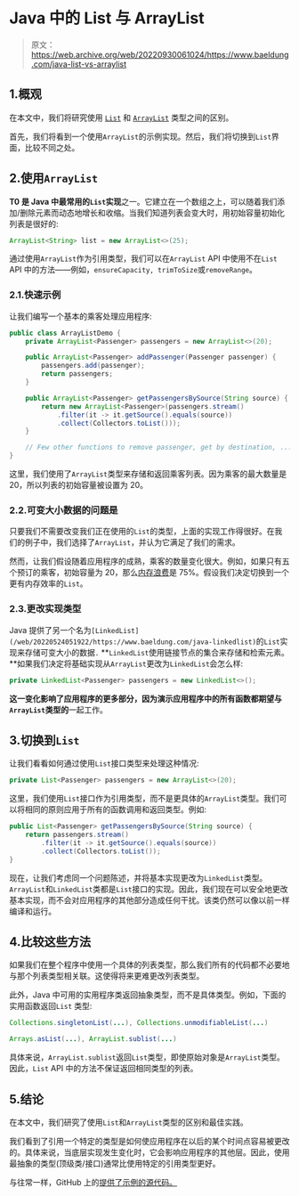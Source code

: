# Java 中的 List 与 ArrayList

> 原文：<https://web.archive.org/web/20220930061024/https://www.baeldung.com/java-list-vs-arraylist>

## 1.概观

在本文中，我们将研究使用 [`List`](/web/20220524051922/https://www.baeldung.com/tag/java-list) 和 [`ArrayList`](/web/20220524051922/https://www.baeldung.com/java-arraylist) 类型之间的区别。

首先，我们将看到一个使用`ArrayList`的示例实现。然后，我们将切换到`List`界面，比较不同之处。

## 2.使用`ArrayList`

**T0 是 Java 中最常用的`List`实现**之一。它建立在一个数组之上，可以随着我们添加/删除元素而动态地增长和收缩。当我们知道列表会变大时，用初始容量初始化列表是很好的:

```java
ArrayList<String> list = new ArrayList<>(25);
```

通过使用`ArrayList`作为引用类型，我们可以在`ArrayList` API 中使用不在`List` API 中的方法——例如，`ensureCapacity, trimToSize`或`removeRange`。

### 2.1.快速示例

让我们编写一个基本的乘客处理应用程序:

```java
public class ArrayListDemo {
    private ArrayList<Passenger> passengers = new ArrayList<>(20);

    public ArrayList<Passenger> addPassenger(Passenger passenger) {
        passengers.add(passenger);
        return passengers;
    }

    public ArrayList<Passenger> getPassengersBySource(String source) {
        return new ArrayList<Passenger>(passengers.stream()
            .filter(it -> it.getSource().equals(source))
            .collect(Collectors.toList()));
    }

    // Few other functions to remove passenger, get by destination, ... 
}
```

这里，我们使用了`ArrayList`类型来存储和返回乘客列表。因为乘客的最大数量是 20，所以列表的初始容量被设置为 20。

### 2.2.可变大小数据的问题是

只要我们不需要改变我们正在使用的`List`的类型，上面的实现工作得很好。在我们的例子中，我们选择了`ArrayList`，并认为它满足了我们的需求。

然而，让我们假设随着应用程序的成熟，乘客的数量变化很大。例如，如果只有五个预订的乘客，初始容量为 20，那么[内存浪费](/web/20220524051922/https://www.baeldung.com/java-list-capacity-array-size#2-building-small-multiple-arraylists)是 75%。假设我们决定切换到一个更有内存效率的`List`。

### 2.3.更改实现类型

Java 提供了另一个名为`[LinkedList](/web/20220524051922/https://www.baeldung.com/java-linkedlist)`的`List`实现来存储可变大小的数据`.` **`LinkedList`使用链接节点的集合来存储和检索元素。**如果我们决定将基础实现从`ArrayList`更改为`LinkedList`会怎么样:

```java
private LinkedList<Passenger> passengers = new LinkedList<>();
```

**这一变化影响了应用程序的更多部分，因为演示应用程序中的所有函数都期望与`ArrayList`类型的**一起工作。

## 3.切换到`List`

让我们看看如何通过使用`List`接口类型来处理这种情况:

```java
private List<Passenger> passengers = new ArrayList<>(20);
```

这里，我们使用`List`接口作为引用类型，而不是更具体的`ArrayList`类型。我们可以将相同的原则应用于所有的函数调用和返回类型。例如:

```java
public List<Passenger> getPassengersBySource(String source) {
    return passengers.stream()
        .filter(it -> it.getSource().equals(source))
        .collect(Collectors.toList());
}
```

现在，让我们考虑同一个问题陈述，并将基本实现更改为`LinkedList`类型。`ArrayList`和`LinkedList`类都是`List`接口的实现。因此，我们现在可以安全地更改基本实现，而不会对应用程序的其他部分造成任何干扰。该类仍然可以像以前一样编译和运行。

## 4.比较这些方法

如果我们在整个程序中使用一个具体的列表类型，那么我们所有的代码都不必要地与那个列表类型相关联。这使得将来更难更改列表类型。

此外，Java 中可用的实用程序类返回抽象类型，而不是具体类型。例如，下面的实用函数返回`List` 类型:

```java
Collections.singletonList(...), Collections.unmodifiableList(...)
```

```java
Arrays.asList(...), ArrayList.sublist(...)
```

具体来说，`ArrayList.sublist`返回`List`类型，即使原始对象是`ArrayList`类型。因此，`List` API 中的方法不保证返回相同类型的列表。

## 5.结论

在本文中，我们研究了使用`List`和`ArrayList`类型的区别和最佳实践。

我们看到了引用一个特定的类型是如何使应用程序在以后的某个时间点容易被更改的。具体来说，当底层实现发生变化时，它会影响应用程序的其他层。因此，使用最抽象的类型(顶级类/接口)通常比使用特定的引用类型更好。

与往常一样，GitHub 上的[提供了示例的源代码。](https://web.archive.org/web/20220524051922/https://github.com/eugenp/tutorials/tree/master/core-java-modules/core-java-collections-list-3)